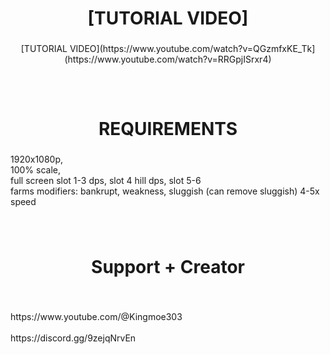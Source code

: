 <h1 align="center">[TUTORIAL VIDEO]</h1>

###

<p align="center">[TUTORIAL VIDEO](https://www.youtube.com/watch?v=QGzmfxKE_Tk](https://www.youtube.com/watch?v=RRGpjISrxr4)</p>

###

<h2 align="left"></h2>

###

<br clear="both">

<h1 align="center">REQUIREMENTS</h1>

###

<p align="left">1920x1080p, <br>100% scale, <br>full screen slot 1-3 dps, slot 4 hill dps, slot 5-6 <br>farms modifiers: bankrupt, weakness, sluggish (can remove sluggish) 4-5x speed</p>

###

<br clear="both">

<h1 align="center">Support + Creator</h1>

###

<br clear="both">

<p align="left">https://www.youtube.com/@Kingmoe303<br><br>https://discord.gg/9zejqNrvEn</p>

###
